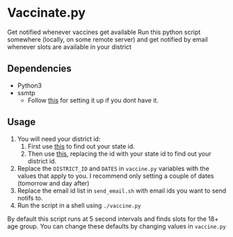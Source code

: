 # Vaccinate.py

Get notified whenever vaccines get available
Run this python script somewhere (locally, on some remote server) and get notified by email whenever slots are available in your district

## Dependencies

- Python3
- ssmtp
  - Follow [this](https://netcorecloud.com/tutorials/linux-send-mail-from-command-line-using-smtp-server/) for setting it up if you dont have it.


## Usage

1. You will need your district id:
    1. First use [this](https://cdn-api.co-vin.in/api/v2/admin/location/states) to find out your state id.
    2. Then use [this](https://cdn-api.co-vin.in/api/v2/admin/location/districts/16), replacing the id with your state id to find out your district id.
2. Replace the `DISTRICT_ID` and `DATES` in `vaccine.py` variables with the values that apply to you. I recommend only setting a couple of dates (tomorrow and day after)
3. Replace the email id list in `send_email.sh` with email ids you want to send notifs to.
4. Run the script in a shell using `./vaccine.py`


By default this script runs at 5 second intervals and finds slots for the 18+ age group. You can change these defaults by changing values in `vaccine.py`


